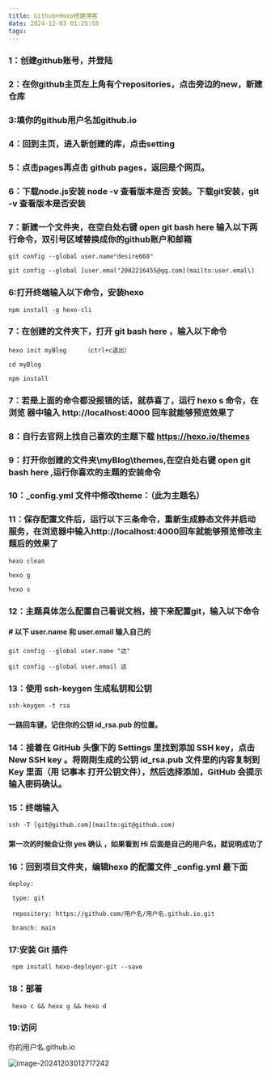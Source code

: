 ```yaml
---
title: Github+Hexo搭建博客
date: 2024-12-03 01:25:55
tags:
---
```




### 1：创建github账号，并登陆

 

### 2：在你github主页左上角有个repositories，点击旁边的new，新建仓库

 

### 3:填你的github用户名加github.io



 

### 4：回到主页，进入新创建的库，点击setting



### 5：点击pages再点击 github pages，返回是个网页。



 

### 6：下载node.js安装  node -v 查看版本是否 安装。下载git安装，git -v 查看版本是否安装

 

### 7：新建一个文件夹，在空白处右键 open git bash here 输入以下两行命令，双引号区域替换成你的github账户和邮箱

 

```
git config --global user.name"desire668"

git config --global [user.emal"2082216455@qq.com](mailto:user.emal\)
```

 

### 6:打开终端输入以下命令，安装hexo

```
npm install -g hexo-cli
```

### 7：在创建的文件夹下，打开 git bash here ，输入以下命令

```
hexo init myBlog     （ctrl+c退出）

cd myBlog 

npm install
```

 

### 7：若是上面的命令都没报错的话，就恭喜了，运行 hexo s 命令，在浏览 器中输入 http://localhost:4000 回车就能够预览效果了

### 8：自行去官网上找自己喜欢的主题下载 https://hexo.io/themes

### 9：打开你创建的文件夹\myBlog\themes,在空白处右键 open git bash here ,运行你喜欢的主题的安装命令

### 10：_config.yml 文件中修改theme：（此为主题名）

### 11：保存配置文件后，运行以下三条命令，重新生成静态文件并启动服务，在浏览器中输入http://localhost:4000回车就能够预览修改主题后的效果了

 

```
hexo clean

hexo g

hexo s
```

### 12：主题具体怎么配置自己看说文档，接下来配置git，输入以下命令

#### \# 以下 user.name 和 user.email 输入自己的

```
git config --global user.name "这"

git config --global user.email 这
```

### 13：使用 ssh-keygen 生成私钥和公钥

```
ssh-keygen -t rsa
```

#### 一路回车键，记住你的公钥 id_rsa.pub 的位置。

### 14：接着在 GitHub 头像下的 Settings 里找到添加 SSH key，点击New SSH key 。将刚刚生成的公钥 id_rsa.pub 文件里的内容复制到 Key 里面（用 记事本 打开公钥文件），然后选择添加，GitHub 会提示输入密码确认。

### 15：终端输入 

```
ssh -T [git@github.com](mailto:git@github.com)
```

####  第一次的时候会让你 yes 确认 ，如果看到 Hi 后面是自己的用户名，就说明成功了

### 16：回到项目文件夹，编辑hexo 的配置文件 _config.yml	最下面

```
deploy:

 type: git

 repository: https://github.com/用户名/用户名.github.io.git

 branch: main
```

### 17:安装 Git 插件

```
 npm install hexo-deployer-git --save
```

### 18：部署

```
 hexo c && hexo g && hexo d 
```

### 19:访问 

你的用户名.github.io

![image-20241203012717242](C:\Users\1\AppData\Roaming\Typora\typora-user-images\image-20241203012717242.png)

 

 

 

 

 

 